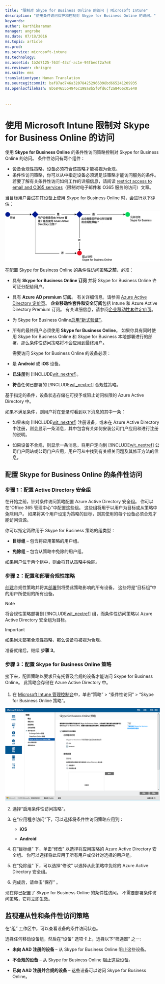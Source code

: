 ```yaml
---
title: "限制对 Skype for Business Online 的访问 | Microsoft Intune"
description: "使用条件访问保护和控制对 Skype for Business Online 的访问。"
keywords: 
author: karthikaraman
manager: angrobe
ms.date: 07/18/2016
ms.topic: article
ms.prod: 
ms.service: microsoft-intune
ms.technology: 
ms.assetid: 1b2d7125-f63f-43cf-ac1e-94fbedf2a7e8
ms.reviewer: chrisgre
ms.suite: ems
translationtype: Human Translation
ms.sourcegitcommit: baf87ad746a320784252966398bd665241209935
ms.openlocfilehash: 8b68465554946c198a8b5f0fd6cf2a8466c05e40


---
```


# 使用 Microsoft Intune 限制对 Skype for Business Online 的访问
使用 **Skype for Business Online** 的条件性访问策略控制对 Skype for Business Online 的访问。
条件性访问有两个组件：
- 设备合规性策略，设备必须符合该策略才能被视为合规。
- 条件性访问策略，你可以从中指定设备必须满足该策略才能访问服务的条件。
若要了解有关条件性访问如何工作的详细信息，请阅读 [restrict access to email and O365 services](restrict-access-to-email-and-o365-services-with-microsoft-intune.md)（限制对电子邮件和 O365 服务的访问）文章。

当目标用户尝试在其设备上使用 Skype for Business Online 时，会进行以下评估：

![图示显示了确定是允许访问还是阻止设备访问 Skype for Business Online 的决策点](../media/ConditionalAccess_SkypeforBusiness.png)

在配置 Skype for Business Online 的条件性访问策略**之前**，必须：
- 具有 **Skype for Business Online 订阅** 并将 Skype for Business Online 许可证分配给用户。
- 具有 **Azure AD premium 订阅**。 有关详细信息，请参阅 [Azure Active Directory 定价页](https://azure.microsoft.com/en-us/pricing/details/active-directory/)。 **企业移动性套件和安全订阅**包括 Intune 和 Azure Active Directory Premium 订阅。 有关详细信息，请参阅[企业移动性套件定价页](https://www.microsoft.com/en-us/cloud-platform/enterprise-mobility-pricing)。
-   为 Skype for Business Online[启用“新式验证”](https://docs.microsoft.com/en-us/intune/deploy-use/restrict-access-to-skype-for-business-online-with-microsoft-intune)。
-  所有的最终用户必须使用 **Skype for Business Online**。 如果你具有同时使用 Skype for Business Online 和 Skype for Business 本地部署进行的部署，那么条件性访问策略将不会应用到最终用户。

    需要访问 Skype for Business Online 的设备必须：

-   是 **Android** 或 **iOS** 设备。

-   **已注册**到 [!INCLUDE[wit_nextref](../includes/wit_nextref_md.md)]。

-   **符合**任何已部署的 [!INCLUDE[wit_nextref](../includes/wit_nextref_md.md)] 合规性策略。


基于指定的条件，设备状态存储在可授予或阻止访问权限的 Azure Active Directory 中。

如果不满足条件，则用户将在登录时看到以下消息的其中一条：

-   如果未向 [!INCLUDE[wit_nextref](../includes/wit_nextref_md.md)] 注册设备，或未在 Azure Active Directory 中注册，则会显示一条消息，其中包含有关如何安装公司门户应用和进行注册的说明。

-   如果设备不合规，则显示一条消息，将用户定向到 [!INCLUDE[wit_nextref](../includes/wit_nextref_md.md)] 公司门户网站或公司门户应用，用户可从中找到有关相关问题及其修正方法的信息。

## 配置 Skype for Business Online 的条件性访问

### 步骤 1：配置 Active Directory 安全组
在开始之前，针对条件访问策略配置 Azure Active Directory 安全组。 你可以在“Office 365 管理中心”中配置这些组。 这些组将用于以用户为目标或从策略中免除用户。 如果将某个用户设定为策略的目标，则其使用的每个设备必须合规才能访问资源。

你可以指定两种用于 Skype for Business 策略的组类型：

-   **目标组** – 包含将应用策略的用户组。

-   **免除组** – 包含从策略中免除的用户组。

如果用户位于两个组中，则会将其从策略中免除。

### 步骤 2：配置和部署合规性策略
[创建](create-a-device-compliance-policy-in-microsoft-intune.md)合规性策略并将其[部署](deploy-and-monitor-a-device-compliance-policy-in-microsoft-intune.md)到将受此策略影响的所有设备。 这些将是“目标组”中的用户所使用的所有设备。

> [!NOTE]
> 将合规性策略部署到 [!INCLUDE[wit_nextref](../includes/wit_nextref_md.md)] 组，而条件性访问策略以 Azure Active Directory 安全组为目标。


> [!IMPORTANT]
> 如果尚未部署合规性策略，那么设备将被视为合规。

准备就绪后，继续 **步骤 3**。

### 步骤 3：配置 Skype for Business Online 策略
接下来，配置策略以要求只有托管及合规的设备才能访问 Skype for Business Online。 此策略会存储在 Azure Active Directory 中。

####
1.  在 [Microsoft Intune 管理控制台](https://manage.microsoft.com)中，单击“策略” > “条件性访问” > “Skype for Business Online 策略”。

![Skype for Business Online 条件性访问策略页面的屏幕截图](./media/conditional_access_SFBPolicy.png)

2.  选择“启用条件性访问策略”。

3.  在“应用程序访问”下，可以选择将条件性访问策略应用到：

    -   **iOS**

    -   **Android**

4.  在“目标组” 下，单击“修改”  以选择将应用策略的 Azure Active Directory 安全组。 你可以选择将此应用于所有用户或仅针对选择的用户组。

5.  在“免除组” 下，可以选择“修改”  以选择从此策略中免除的 Azure Active Directory 安全组。

6.  完成后，请单击“保存” 。

现在你已配置了 Skype for Business Online 的条件性访问。 不需要部署条件访问策略，它将立即生效。


## 监视遵从性和条件性访问策略
在“组”  工作区中，可以查看设备的条件访问状态。

选择任何移动设备组，然后在“设备”  选项卡上，选择以下“筛选器” 之一:

* **未向 AAD 注册的设备** – 从 Skype for Business Online 阻止这些设备。

* **不合规的设备** – 从 Skype for Business Online 阻止这些设备。

* **已向 AAD 注册并合规的设备** – 这些设备可以访问 Skype for Business Online。



<!--HONumber=Sep16_HO5-->


